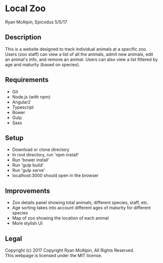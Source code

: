 # Local Zoo
Ryan McAlpin, Epicodus 5/5/17

## Description
This is a website designed to track individual animals at a specific zoo. Users (zoo staff) can view a list of all the animals, admit new animals, edit an animal's info, and remove an animal. Users can also view a list filtered by age and maturity (based on species).

## Requirements
* Git
* Node.js (with npm)
* Angular2
* Typescript
* Bower
* Gulp
* Sass

## Setup
* Download or clone directory
* In root directory, run 'npm install'
* Run 'bower install'
* Run 'gulp build'
* Run 'gulp serve'
* localhost:3000 should open in the browser

## Improvements
* Zoo details panel showing total animals, different species, staff, etc.
* Age sorting takes into account different ages of maturity for different species
* Map of zoo showing the location of each animal
* More stylish UI

## Legal
Copyright (c) 2017 Copyright Ryan McAlpin, All Rights Reserved.<br/>
This webpage is licensed under the MIT license.
